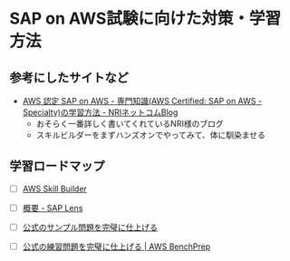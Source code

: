# SAP on AWS試験に向けた対策・学習方法

## 参考にしたサイトなど

- [AWS 認定 SAP on AWS - 専門知識(AWS Certified: SAP on AWS - Specialty)の学習方法 - NRIネットコムBlog](https://tech.nri-net.com/entry/aws_certified_sap_on_aws_specialty)
  - おそらく一番詳しく書いてくれているNRI様のブログ
  - スキルビルダーをまずハンズオンでやってみて、体に馴染ませる

## 学習ロードマップ

- [ ] [AWS Skill Builder](https://explore.skillbuilder.aws/learn/course/internal/view/elearning/12875/sap-on-aws-technical-japanese-ri-ben-yu-zi-mu-ban)
- [ ] [概要 - SAP Lens](https://docs.aws.amazon.com/ja_jp/wellarchitected/latest/sap-lens/sap-lens.html)
- [ ] [公式のサンプル問題を完璧に仕上げる](https://aws.amazon.com/jp/certification/certified-sap-on-aws-specialty/)
- [ ] [公式の練習問題を完璧に仕上げる | AWS BenchPrep](https://amazonwebservices.benchprep.com/app/aws-certification-official-practice-question-sets-japanese#exams/details/156031)

